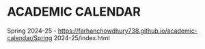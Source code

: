 # ACADEMIC CALENDAR


Spring 2024-25 - https://farhanchowdhury738.github.io/academic-calendar/Spring 2024-25/index.html
